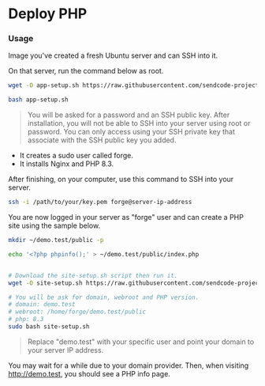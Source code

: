 # Deploy PHP

### Usage

Image you've created a fresh Ubuntu server and can SSH into it.

On that server, run the command below as root.

```bash
wget -O app-setup.sh https://raw.githubusercontent.com/sendcode-project/deploy-php/master/scripts/app-setup.sh

bash app-setup.sh
```

> You will be asked for a password and an SSH public key. After installation, you will not be able to SSH into your server using root or password. You can only access using your SSH private key that associate with the SSH public key you added.

- It creates a sudo user called forge.
- It installs Nginx and PHP 8.3.

After finishing, on your computer, use this command to SSH into your server.

```bash
ssh -i /path/to/your/key.pem forge@server-ip-address
```

You are now logged in your server as "forge" user and can create a PHP site using the sample below.

```bash
mkdir ~/demo.test/public -p

echo '<?php phpinfo();' > ~/demo.test/public/index.php


# Download the site-setup.sh script then run it.
wget -O site-setup.sh https://raw.githubusercontent.com/sendcode-project/deploy-php/master/scripts/site-setup.sh

# You will be ask for domain, webroot and PHP version.
# domain: demo.test
# webroot: /home/forge/demo.test/public
# php: 8.3
sudo bash site-setup.sh
```

> Replace "demo.test" with your specific user and point your domain to your server IP address.

You may wait for a while due to your domain provider. Then, when visiting http://demo.test, you should see a PHP info page.
